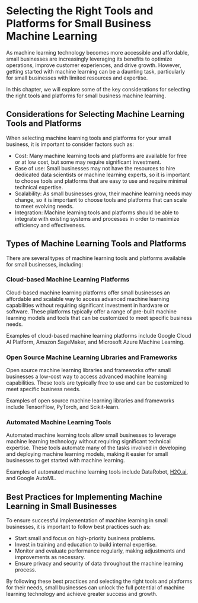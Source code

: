 Selecting the Right Tools and Platforms for Small Business Machine Learning
================================================================================================================================================

As machine learning technology becomes more accessible and affordable, small businesses are increasingly leveraging its benefits to optimize operations, improve customer experiences, and drive growth. However, getting started with machine learning can be a daunting task, particularly for small businesses with limited resources and expertise.

In this chapter, we will explore some of the key considerations for selecting the right tools and platforms for small business machine learning.

Considerations for Selecting Machine Learning Tools and Platforms
-----------------------------------------------------------------

When selecting machine learning tools and platforms for your small business, it is important to consider factors such as:

* Cost: Many machine learning tools and platforms are available for free or at low cost, but some may require significant investment.
* Ease of use: Small businesses may not have the resources to hire dedicated data scientists or machine learning experts, so it is important to choose tools and platforms that are easy to use and require minimal technical expertise.
* Scalability: As small businesses grow, their machine learning needs may change, so it is important to choose tools and platforms that can scale to meet evolving needs.
* Integration: Machine learning tools and platforms should be able to integrate with existing systems and processes in order to maximize efficiency and effectiveness.

Types of Machine Learning Tools and Platforms
---------------------------------------------

There are several types of machine learning tools and platforms available for small businesses, including:

### Cloud-based Machine Learning Platforms

Cloud-based machine learning platforms offer small businesses an affordable and scalable way to access advanced machine learning capabilities without requiring significant investment in hardware or software. These platforms typically offer a range of pre-built machine learning models and tools that can be customized to meet specific business needs.

Examples of cloud-based machine learning platforms include Google Cloud AI Platform, Amazon SageMaker, and Microsoft Azure Machine Learning.

### Open Source Machine Learning Libraries and Frameworks

Open source machine learning libraries and frameworks offer small businesses a low-cost way to access advanced machine learning capabilities. These tools are typically free to use and can be customized to meet specific business needs.

Examples of open source machine learning libraries and frameworks include TensorFlow, PyTorch, and Scikit-learn.

### Automated Machine Learning Tools

Automated machine learning tools allow small businesses to leverage machine learning technology without requiring significant technical expertise. These tools automate many of the tasks involved in developing and deploying machine learning models, making it easier for small businesses to get started with machine learning.

Examples of automated machine learning tools include DataRobot, [H2O.ai](http://H2O.ai), and Google AutoML.

Best Practices for Implementing Machine Learning in Small Businesses
--------------------------------------------------------------------

To ensure successful implementation of machine learning in small businesses, it is important to follow best practices such as:

* Start small and focus on high-priority business problems.
* Invest in training and education to build internal expertise.
* Monitor and evaluate performance regularly, making adjustments and improvements as necessary.
* Ensure privacy and security of data throughout the machine learning process.

By following these best practices and selecting the right tools and platforms for their needs, small businesses can unlock the full potential of machine learning technology and achieve greater success and growth.
